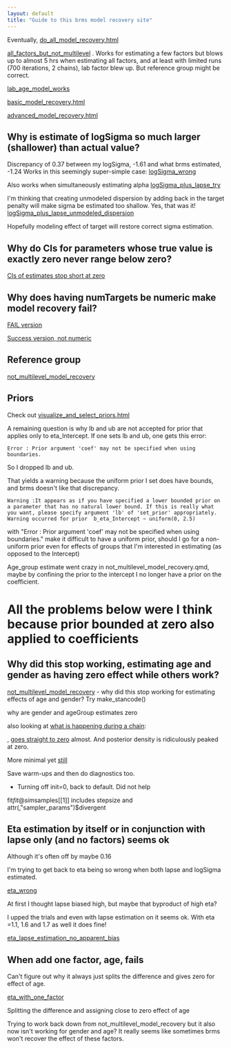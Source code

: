 ```yaml
---
layout: default
title: "Guide to this brms model recovery site"
---
```


Eventually, [do_all_model_recovery.html](../do_all_model_recovery.html)

[all_factors_but_not_multilevel](all_factors_but_not_multilevel.html) . Works for estimating a few factors but blows up to almost 5 hrs when estimating all factors, and at least with limited runs (700 iterations, 2 chains), lab factor blew up. But reference group might be correct.

[lab_age_model_works](lab_age_model_works/lab_age_model_works_except_logSigma.html)

[basic_model_recovery.html](docs/basic_model_recovery.html)



[advanced_model_recovery.html](advanced_model_recovery.html)

## Why is estimate of logSigma so much larger (shallower) than actual value?

Discrepancy of 0.37 between my logSigma, -1.61 and what brms estimated, -1.24
Works in this seemingly super-simple case:
[logSigma_wrong](logSigma_wrong_minimal_example/logSigma_wrong.html)

Also works when simultaneously estimating alpha
[logSigma_plus_lapse_try](logSigma_wrong_minimal_example/logSigma_plus_lapse_try.html)

I'm thinking that creating unmodeled dispersion by adding back in the target penalty will make sigma be estimated too shallow. Yes, that was it! [logSigma_plus_lapse_unmodeled_dispersion](logSigma_wrong_minimal_example/logSigma_plus_lapse_unmodeled_dispersion.html)

Hopefully modeling effect of target will restore correct sigma estimation.

## Why do CIs for parameters whose true value is exactly zero never range below zero?

[CIs of estimates stop short at zero](why_do_CIs_not_range_below_zero/CIs_not_below_zero_advanced_model_recovery.html)


## Why does having numTargets be numeric make model recovery fail?

[FAIL version](break_brms_with_numeric_regressor/numTargets_recovery_FAIL_because_numeric.html)

[Success version, not numeric](break_brms_with_numeric_regressor/numTargets_recovery_SUCCEED_because_not_numeric.html)

## Reference group

[not_multilevel_model_recovery](docs/not_multilevel_model_recovery.html)

## Priors

Check out [visualize_and_select_priors.html](visualize_and_select_priors.html)

A remaining question is why lb and ub are not accepted for prior that applies only to eta_Intercept. If one sets lb and ub, one gets this error:

` Error : Prior argument 'coef' may not be specified when using boundaries. `

So I dropped lb and ub.

That yields a warning because the uniform prior I set does have bounds, and brms doesn't like that discrepancy.

` Warning :It appears as if you have specified a lower bounded prior on a parameter that has no natural lower bound.
If this is really what you want, please specify argument 'lb' of 'set_prior' appropriately.
Warning occurred for prior 
b_eta_Intercept ~ uniform(0, 2.5) `

 with "Error : Prior argument 'coef' may not be specified when using boundaries." make it difficult to have a uniform prior, should I go for a non-uniform prior even for effects of groups that I'm interested in estimating (as opposed to the Intercept)

Age_group estimate went crazy in not_multilevel_model_recovery.qmd, maybe by confining the prior to the intercept I no longer have a prior on the coefficient. 

# All the problems below were I think because prior bounded at zero also applied to coefficients



## Why did this stop working, estimating age and gender as having zero effect while others work?

[not_multilevel_model_recovery](not_multilevel_model_recovery.html) - why did this stop working for estimating effects of age and gender? Try make_stancode()

why are gender and ageGroup estimates zero

also looking at [what is happening during a chain](https://discourse.mc-stan.org/t/init-not-using-my-initial-values-and-seems-to-be-defaulting-to-0/39548):

, [goes straight to zero](why_age_estimated_as_zero/age_estimated_as_zero.html) almost. And posterior density is ridiculously peaked at zero.

More minimal yet [still](why_age_estimated_as_zero/age_estimated_as_zero_continue.html)

Save warm-ups and then do diagnostics too.

* Turning off init=0, back to default. Did not help

fit$fit@sim$samples[[1]] includes stepsize and
attr(,"sampler_params")$divergent

## Eta estimation by itself or in conjunction with lapse only (and no factors) seems ok

Although it's often off by maybe 0.16

I'm trying to get back to eta being so wrong when both lapse and logSigma estimated.

[eta_wrong](eta_wrong_minimal_example/eta_wrong.html)



At first I thought lapse biased high, but maybe that byproduct of high eta?

I upped the trials and even with lapse estimation on it seems ok.
With eta =1.1, 1.6 and 1.7 as well it does fine!

[eta_lapse_estimation_no_apparent_bias](eta_wrong_minimal_example/eta_lapse_estimation_no_apparent_bias.html)
 
## When add one factor, age, fails

Can't figure out why it always just splits the difference and gives zero for effect of age.

[eta_with_one_factor](eta_wrong_minimal_example/eta_with_one_factor.html)

Splitting the difference and assigning close to zero effect of age

Trying to work back down from not_multilevel_model_recovery but it also now isn't working for gender and age? It really seems like sometimes brms won't recover the effect of these factors.




